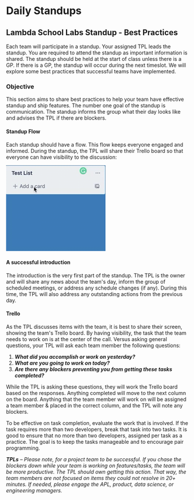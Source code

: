 # Daily Standups

## Lambda School **Labs Standup - Best Practices**

Each team will participate in a standup. Your assigned TPL leads the standup. You are required to attend the standup as important information is shared. The standup should be held at the start of class unless there is a GP. If there is a GP, the standup will occur during the next timeslot. We will explore some best practices that successful teams have implemented.

### Objective

This section aims to share best practices to help your team have effective standup and ship features. The number one goal of the standup is communication. The standup informs the group what their day looks like and advises the TPL if there are blockers.

#### Standup Flow

Each standup should have a flow. This flow keeps everyone engaged and informed. During the standup, the TPL will share their Trello board so that everyone can have visibility to the discussion:

![Flow of a Team&apos;s Standup Meeting](../../.gitbook/assets/image%20%285%29.png)

#### A successful introduction

The introduction is the very first part of the standup. The TPL is the owner and will share any news about the team's day, inform the group of scheduled meetings, or address any schedule changes \(if any\). During this time, the TPL will also address any outstanding actions from the previous day.

#### Trello

As the TPL discusses items with the team, it is best to share their screen, showing the team's Trello board. By having visibility, the task that the team needs to work on is at the center of the call. Versus asking general questions, your TPL will ask each team member the following questions:

1. _**What did you accomplish or work on yesterday?**_
2. _**What are you going to work on today?**_
3. _**Are there any blockers preventing you from getting these tasks completed?**_

While the TPL is asking these questions, they will work the Trello board based on the responses. Anything completed will move to the next column on the board. Anything that the team member will work on will be assigned a team member & placed in the correct column, and the TPL will note any blockers.

To be effective on task completion, evaluate the work that is involved. If the task requires more than two developers, break that task into two tasks. It is good to ensure that no more than two developers, assigned per task as a practice. The goal is to keep the tasks manageable and to encourage pair programming.

_**TPLs**_ – _Please note, for a project team to be successful. If you chase the blockers down while your team is working on features/tasks, the team will be more productive. The TPL should own getting this action. That way, the team members are not focused on items they could not resolve in 20+ minutes. If needed, please engage the APL, product, data science, or engineering managers._

